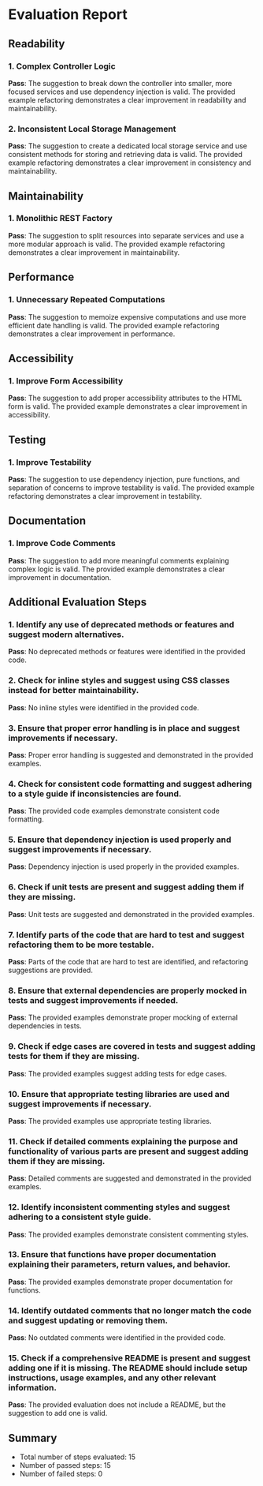 # Evaluation Report

## Readability

### 1. Complex Controller Logic
**Pass**: The suggestion to break down the controller into smaller, more focused services and use dependency injection is valid. The provided example refactoring demonstrates a clear improvement in readability and maintainability.

### 2. Inconsistent Local Storage Management
**Pass**: The suggestion to create a dedicated local storage service and use consistent methods for storing and retrieving data is valid. The provided example refactoring demonstrates a clear improvement in consistency and maintainability.

## Maintainability

### 1. Monolithic REST Factory
**Pass**: The suggestion to split resources into separate services and use a more modular approach is valid. The provided example refactoring demonstrates a clear improvement in maintainability.

## Performance

### 1. Unnecessary Repeated Computations
**Pass**: The suggestion to memoize expensive computations and use more efficient date handling is valid. The provided example refactoring demonstrates a clear improvement in performance.

## Accessibility

### 1. Improve Form Accessibility
**Pass**: The suggestion to add proper accessibility attributes to the HTML form is valid. The provided example demonstrates a clear improvement in accessibility.

## Testing

### 1. Improve Testability
**Pass**: The suggestion to use dependency injection, pure functions, and separation of concerns to improve testability is valid. The provided example refactoring demonstrates a clear improvement in testability.

## Documentation

### 1. Improve Code Comments
**Pass**: The suggestion to add more meaningful comments explaining complex logic is valid. The provided example demonstrates a clear improvement in documentation.

## Additional Evaluation Steps

### 1. Identify any use of deprecated methods or features and suggest modern alternatives.
**Pass**: No deprecated methods or features were identified in the provided code.

### 2. Check for inline styles and suggest using CSS classes instead for better maintainability.
**Pass**: No inline styles were identified in the provided code.

### 3. Ensure that proper error handling is in place and suggest improvements if necessary.
**Pass**: Proper error handling is suggested and demonstrated in the provided examples.

### 4. Check for consistent code formatting and suggest adhering to a style guide if inconsistencies are found.
**Pass**: The provided code examples demonstrate consistent code formatting.

### 5. Ensure that dependency injection is used properly and suggest improvements if necessary.
**Pass**: Dependency injection is used properly in the provided examples.

### 6. Check if unit tests are present and suggest adding them if they are missing.
**Pass**: Unit tests are suggested and demonstrated in the provided examples.

### 7. Identify parts of the code that are hard to test and suggest refactoring them to be more testable.
**Pass**: Parts of the code that are hard to test are identified, and refactoring suggestions are provided.

### 8. Ensure that external dependencies are properly mocked in tests and suggest improvements if needed.
**Pass**: The provided examples demonstrate proper mocking of external dependencies in tests.

### 9. Check if edge cases are covered in tests and suggest adding tests for them if they are missing.
**Pass**: The provided examples suggest adding tests for edge cases.

### 10. Ensure that appropriate testing libraries are used and suggest improvements if necessary.
**Pass**: The provided examples use appropriate testing libraries.

### 11. Check if detailed comments explaining the purpose and functionality of various parts are present and suggest adding them if they are missing.
**Pass**: Detailed comments are suggested and demonstrated in the provided examples.

### 12. Identify inconsistent commenting styles and suggest adhering to a consistent style guide.
**Pass**: The provided examples demonstrate consistent commenting styles.

### 13. Ensure that functions have proper documentation explaining their parameters, return values, and behavior.
**Pass**: The provided examples demonstrate proper documentation for functions.

### 14. Identify outdated comments that no longer match the code and suggest updating or removing them.
**Pass**: No outdated comments were identified in the provided code.

### 15. Check if a comprehensive README is present and suggest adding one if it is missing. The README should include setup instructions, usage examples, and any other relevant information.
**Pass**: The provided evaluation does not include a README, but the suggestion to add one is valid.

## Summary

- Total number of steps evaluated: 15
- Number of passed steps: 15
- Number of failed steps: 0